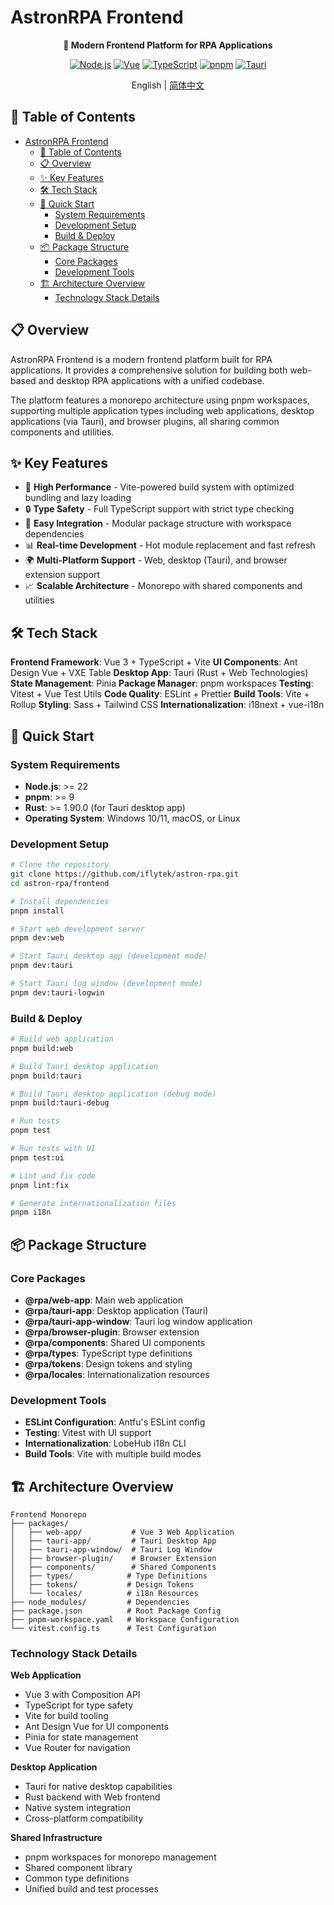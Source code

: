 # AstronRPA Frontend

<div align="center">

**🎨 Modern Frontend Platform for RPA Applications**

[![Node.js](https://img.shields.io/badge/node.js-22+-green.svg)](https://nodejs.org/)
[![Vue](https://img.shields.io/badge/vue-3+-4FC08D.svg)](https://vuejs.org/)
[![TypeScript](https://img.shields.io/badge/typescript-5.9+-blue.svg)](https://www.typescriptlang.org/)
[![pnpm](https://img.shields.io/badge/pnpm-9+-orange.svg)](https://pnpm.io/)
[![Tauri](https://img.shields.io/badge/tauri-1.6+-purple.svg)](https://tauri.app/)

English | [简体中文](README.zh.md)

</div>

## 📑 Table of Contents

- [AstronRPA Frontend](#astronrpa-frontend)
  - [📑 Table of Contents](#-table-of-contents)
  - [📋 Overview](#-overview)
  - [✨ Key Features](#-key-features)
  - [🛠️ Tech Stack](#️-tech-stack)
  - [🚀 Quick Start](#-quick-start)
    - [System Requirements](#system-requirements)
    - [Development Setup](#development-setup)
    - [Build \& Deploy](#build--deploy)
  - [📦 Package Structure](#-package-structure)
    - [Core Packages](#core-packages)
    - [Development Tools](#development-tools)
  - [🏗️ Architecture Overview](#️-architecture-overview)
    - [Technology Stack Details](#technology-stack-details)

## 📋 Overview

AstronRPA Frontend is a modern frontend platform built for RPA applications. It provides a comprehensive solution for building both web-based and desktop RPA applications with a unified codebase.

The platform features a monorepo architecture using pnpm workspaces, supporting multiple application types including web applications, desktop applications (via Tauri), and browser plugins, all sharing common components and utilities.

## ✨ Key Features

- 🚀 **High Performance** - Vite-powered build system with optimized bundling and lazy loading
- 🔒 **Type Safety** - Full TypeScript support with strict type checking
- 🔧 **Easy Integration** - Modular package structure with workspace dependencies
- 📊 **Real-time Development** - Hot module replacement and fast refresh
- 🌍 **Multi-Platform Support** - Web, desktop (Tauri), and browser extension support
- 📈 **Scalable Architecture** - Monorepo with shared components and utilities

## 🛠️ Tech Stack

**Frontend Framework**: Vue 3 + TypeScript + Vite
**UI Components**: Ant Design Vue + VXE Table
**Desktop App**: Tauri (Rust + Web Technologies)
**State Management**: Pinia
**Package Manager**: pnpm workspaces
**Testing**: Vitest + Vue Test Utils
**Code Quality**: ESLint + Prettier
**Build Tools**: Vite + Rollup
**Styling**: Sass + Tailwind CSS
**Internationalization**: i18next + vue-i18n

## 🚀 Quick Start

### System Requirements

- **Node.js**: >= 22
- **pnpm**: >= 9
- **Rust**: >= 1.90.0 (for Tauri desktop app)
- **Operating System**: Windows 10/11, macOS, or Linux

### Development Setup

```bash
# Clone the repository
git clone https://github.com/iflytek/astron-rpa.git
cd astron-rpa/frontend

# Install dependencies
pnpm install

# Start web development server
pnpm dev:web

# Start Tauri desktop app (development mode)
pnpm dev:tauri

# Start Tauri log window (development mode)
pnpm dev:tauri-logwin
```

### Build & Deploy

```bash
# Build web application
pnpm build:web

# Build Tauri desktop application
pnpm build:tauri

# Build Tauri desktop application (debug mode)
pnpm build:tauri-debug

# Run tests
pnpm test

# Run tests with UI
pnpm test:ui

# Lint and fix code
pnpm lint:fix

# Generate internationalization files
pnpm i18n
```

## 📦 Package Structure

### Core Packages

- **@rpa/web-app**: Main web application
- **@rpa/tauri-app**: Desktop application (Tauri)
- **@rpa/tauri-app-window**: Tauri log window application
- **@rpa/browser-plugin**: Browser extension
- **@rpa/components**: Shared UI components
- **@rpa/types**: TypeScript type definitions
- **@rpa/tokens**: Design tokens and styling
- **@rpa/locales**: Internationalization resources

### Development Tools

- **ESLint Configuration**: Antfu's ESLint config
- **Testing**: Vitest with UI support
- **Internationalization**: LobeHub i18n CLI
- **Build Tools**: Vite with multiple build modes

## 🏗️ Architecture Overview

```
Frontend Monorepo
├── packages/
│   ├── web-app/           # Vue 3 Web Application
│   ├── tauri-app/         # Tauri Desktop App
│   ├── tauri-app-window/  # Tauri Log Window
│   ├── browser-plugin/    # Browser Extension
│   ├── components/        # Shared Components
│   ├── types/            # Type Definitions
│   ├── tokens/           # Design Tokens
│   └── locales/          # i18n Resources
├── node_modules/         # Dependencies
├── package.json          # Root Package Config
├── pnpm-workspace.yaml   # Workspace Configuration
└── vitest.config.ts      # Test Configuration
```

### Technology Stack Details

**Web Application**

- Vue 3 with Composition API
- TypeScript for type safety
- Vite for build tooling
- Ant Design Vue for UI components
- Pinia for state management
- Vue Router for navigation

**Desktop Application**

- Tauri for native desktop capabilities
- Rust backend with Web frontend
- Native system integration
- Cross-platform compatibility

**Shared Infrastructure**

- pnpm workspaces for monorepo management
- Shared component library
- Common type definitions
- Unified build and test processes
